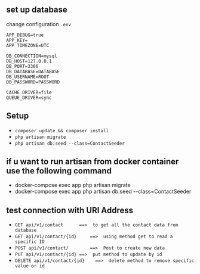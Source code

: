 ## set up database
 change configuration `.env`

 ```APP_ENV=local
APP_DEBUG=true
APP_KEY=
APP_TIMEZONE=UTC

DB_CONNECTION=mysql
DB_HOST=127.0.0.1
DB_PORT=3306
DB_DATABASE=DATABASE
DB_USERNAME=ROOT
DB_PASSWORD=PASSWORD

CACHE_DRIVER=file
QUEUE_DRIVER=sync  
```

## Setup
- `composer update && composer install`
- `php artisan migrate`
- `php artisan db:seed --class=ContactSeeder`

## if u want to run artisan from docker container use the following command

- docker-compose exec app php artisan migrate
- docker-compose exec app php artisan db:seed --class=ContactSeeder

## test connection with URI Address 

- ``GET api/v1/contact 		==>  to get all the contact data from database``
- ``GET api/v1/contact/{id} 	==>  using method get to read a specific ID ``
- ``POST api/v1/contact/		==>  Post to create new data ``
- ``PUT api/v1/contact/{id}	==>  put method to update by id ``
- ``DELETE api/v1/contact/{id}    ==>  delete method to remove specific value or id ``
